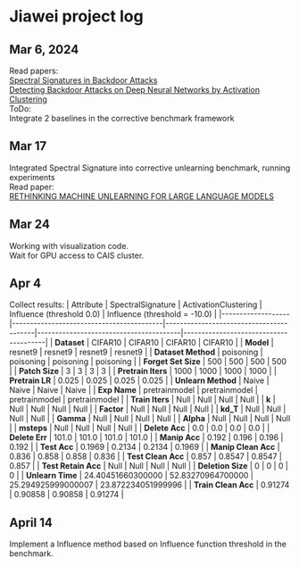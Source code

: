 # Jiawei project log
## Mar 6, 2024
Read papers: \
[Spectral Signatures in Backdoor Attacks](https://arxiv.org/abs/1811.00636) \
[Detecting Backdoor Attacks on Deep Neural Networks by Activation Clustering](https://arxiv.org/abs/1811.03728)
\
ToDo:\
Integrate 2 baselines in the corrective benchmark framework

## Mar 17
Integrated Spectral Signature into corrective unlearning benchmark, running experiments \
Read paper: \
[RETHINKING MACHINE UNLEARNING FOR LARGE LANGUAGE MODELS](https://arxiv.org/pdf/2402.08787.pdf)

## Mar 24
Working with visualization code. \
Wait for GPU access to CAIS cluster.

## Apr 4
Collect results:
| Attribute         | SpectralSignature                        | ActivationClustering                    | Influence (threshold 0.0)              | Influence (threshold = -10.0)         |
|-------------------|------------------------------------------|-----------------------------------------|----------------------------------------|---------------------------------------|
| **Dataset**           | CIFAR10                                  | CIFAR10                                  | CIFAR10                                | CIFAR10                               |
| **Model**             | resnet9                                  | resnet9                                  | resnet9                                | resnet9                               |
| **Dataset Method**    | poisoning                                | poisoning                                | poisoning                              | poisoning                             |
| **Forget Set Size**   | 500                                      | 500                                      | 500                                    | 500                                   |
| **Patch Size**        | 3                                        | 3                                        | 3                                      | 3                                     |
| **Pretrain Iters**    | 1000                                     | 1000                                     | 1000                                   | 1000                                  |
| **Pretrain LR**       | 0.025                                    | 0.025                                    | 0.025                                  | 0.025                                 |
| **Unlearn Method**    | Naive                                    | Naive                                    | Naive                                  | Naive                                 |
| **Exp Name**          | pretrainmodel                            | pretrainmodel                            | pretrainmodel                          | pretrainmodel                         |
| **Train Iters**       | Null                                     | Null                                     | Null                                   | Null                                  |
| **k**                 | Null                                     | Null                                     | Null                                   | Null                                  |
| **Factor**            | Null                                     | Null                                     | Null                                   | Null                                  |
| **kd_T**              | Null                                     | Null                                     | Null                                   | Null                                  |
| **Gamma**             | Null                                     | Null                                     | Null                                   | Null                                  |
| **Alpha**             | Null                                     | Null                                     | Null                                   | Null                                  |
| **msteps**            | Null                                     | Null                                     | Null                                   | Null                                  |
| **Delete Acc**        | 0.0                                      | 0.0                                      | 0.0                                    | 0.0                                   |
| **Delete Err**        | 101.0                                    | 101.0                                    | 101.0                                  | 101.0                                 |
| **Manip Acc**         | 0.192                                    | 0.196                                    | 0.196                                  | 0.192                                 |
| **Test Acc**          | 0.1969                                   | 0.2134                                   | 0.2134                                 | 0.1969                                |
| **Manip Clean Acc**   | 0.836                                    | 0.858                                    | 0.858                                  | 0.836                                 |
| **Test Clean Acc**    | 0.857                                    | 0.8547                                   | 0.8547                                 | 0.857                                 |
| **Test Retain Acc**   | Null                                     | Null                                     | Null                                   | Null                                  |
| **Deletion Size**     | 0                                        | 0                                        | 0                                      | 0                                     |
| **Unlearn Time**      | 24.40451660300000                        | 52.83270964700000                        | 25.294925999000007                     | 23.872234051999996                    |
| **Train Clean Acc**   | 0.91274                                  | 0.90858                                  | 0.90858                                | 0.91274                               |


## April 14
Implement a Influence method based on Influence function threshold in the benchmark.
